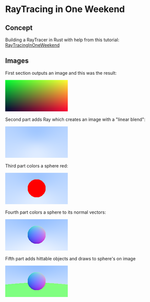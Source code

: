 # RayTracing in One Weekend

## Concept

Building a RayTracer in Rust with help from this tutorial: [RayTracingInOneWeekend](https://raytracing.github.io/books/RayTracingInOneWeekend.html)

## Images

First section outputs an image and this was the result:

![First image](/images/first_image.png)

Second part adds Ray which creates an image with a "linear blend":

![Second image](/images/second_image.png)

Third part colors a sphere red:

![Third image](/images/third_image.png)

Fourth part colors a sphere to its normal vectors:

![Fourth image](/images/fourth_image.png)

Fifth part adds hittable objects and draws to sphere's on image

![Fifth image](/images/fifth_image.png)
